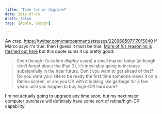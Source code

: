 ```yaml
---
title: 'Time for an Upgrade?'
date: 2012-07-06
draft: false
tags: [Apple, Design]

---
```


Aw crap. https://twitter.com/marcoarment/statuses/220968507117015040 If Marco says it's true, then I guess it must be true. [More of his reasoning is fleshed out here](http://www.marco.org/2012/07/05/web-designers-need-retina) but this quote sums it up pretty good:

> Even though it’s (_retina display users_) a small market today (although don’t forget about the iPad 3), it’s inevitably going to increase substantially in the near future. Don’t you want to get ahead of that? Do you want your site to be ready the first time someone views it on a Retina screen, or are you OK with it looking like garbage for a few years until you happen to buy high-DPI hardware?

I'm not actually going to upgrade any time soon, but my next major computer purchase will definitely have some sort of retina/high-DPI capability.